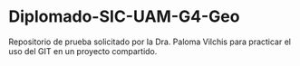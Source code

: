 # Diplomado-SIC-UAM-G4-Geo
Repositorio de prueba solicitado por la Dra. Paloma Vilchis para practicar el uso del GIT en un proyecto compartido. 
